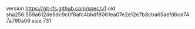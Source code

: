 version https://git-lfs.github.com/spec/v1
oid sha256:559a612de6dc9c0f8afc4bbdf8061ea07e2e12e7b8cba65aefd6ce747a790a06
size 731
